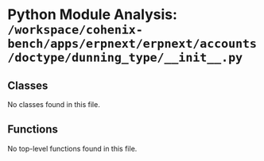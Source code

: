 # Python Module Analysis: `/workspace/cohenix-bench/apps/erpnext/erpnext/accounts/doctype/dunning_type/__init__.py`

## Classes

No classes found in this file.


## Functions

No top-level functions found in this file.
